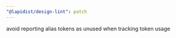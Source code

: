 ```yaml
---
"@lapidist/design-lint": patch
---
```


avoid reporting alias tokens as unused when tracking token usage
